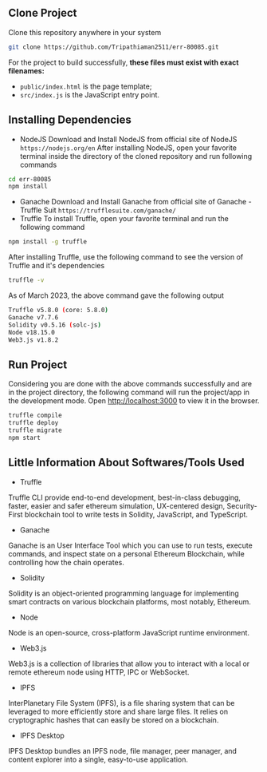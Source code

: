 
## Clone Project
Clone this repository anywhere in your system
```bash
git clone https://github.com/Tripathiaman2511/err-80085.git
```

For the project to build successfully, **these files must exist with exact filenames:**
* `public/index.html` is the page template;
* `src/index.js` is the JavaScript entry point.

## Installing Dependencies
* NodeJS
Download and Install NodeJS from official site of NodeJS `https://nodejs.org/en` 
After installing NodeJS, open your favorite terminal inside the directory of the cloned repository and run following commands 
```bash
cd err-80085
npm install
```
* Ganache
Download and Install Ganache from official site of Ganache - Truffle Suit `https://trufflesuite.com/ganache/`
* Truffle
To install Truffle, open your favorite terminal and run the following command
```bash
npm install -g truffle
```
After installing Truffle, use the following command to see the version of Truffle and it's dependencies
```bash
truffle -v
```
As of March 2023, the above command gave the following output
```bash
Truffle v5.8.0 (core: 5.8.0)
Ganache v7.7.6
Solidity v0.5.16 (solc-js)
Node v18.15.0
Web3.js v1.8.2
```

## Run Project
Considering you are done with the above commands successfully and are in the project directory, the following command will run the project/app in the development mode. Open [http://localhost:3000](http://localhost:3000/) to view it in the browser.
```bash
truffle compile
truffle deploy
truffle migrate
npm start
```
## Little Information About Softwares/Tools Used
* Truffle
<p>Truffle CLI provide end-to-end development, best-in-class debugging, faster, easier and safer ethereum simulation, UX-centered design, Security-First blockchain tool to write tests in Solidity, JavaScript, and TypeScript.</p>

* Ganache
<p>Ganache is an User Interface Tool which you can use to run tests, execute commands, and inspect state on a personal Ethereum Blockchain, while controlling how the chain operates.</p>

* Solidity
<p>Solidity is an object-oriented programming language for implementing smart contracts on various blockchain platforms, most notably, Ethereum.</p>

* Node
<p>Node is an open-source, cross-platform JavaScript runtime environment.</p>

* Web3.js
<p>Web3.js is a collection of libraries that allow you to interact with a local or remote ethereum node using HTTP, IPC or WebSocket.</p>

* IPFS
<p>InterPlanetary File System (IPFS), is a file sharing system that can be leveraged to more efficiently store and share large files. It relies on cryptographic hashes that can easily be stored on a blockchain.</p>

* IPFS Desktop
<p>IPFS Desktop bundles an IPFS node, file manager, peer manager, and content explorer into a single, easy-to-use application.</p>


